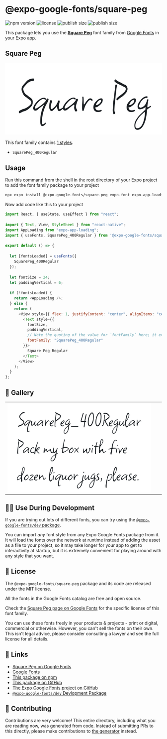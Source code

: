 # @expo-google-fonts/square-peg

![npm version](https://flat.badgen.net/npm/v/@expo-google-fonts/square-peg)
![license](https://flat.badgen.net/github/license/expo/google-fonts)
![publish size](https://flat.badgen.net/packagephobia/install/@expo-google-fonts/square-peg)
![publish size](https://flat.badgen.net/packagephobia/publish/@expo-google-fonts/square-peg)

This package lets you use the [**Square Peg**](https://fonts.google.com/specimen/Square+Peg) font family from [Google Fonts](https://fonts.google.com/) in your Expo app.

## Square Peg

![Square Peg](./font-family.png)

This font family contains [1 styles](#-gallery).

- `SquarePeg_400Regular`

## Usage

Run this command from the shell in the root directory of your Expo project to add the font family package to your project

```sh
npx expo install @expo-google-fonts/square-peg expo-font expo-app-loading
```

Now add code like this to your project

```js
import React, { useState, useEffect } from "react";

import { Text, View, StyleSheet } from "react-native";
import AppLoading from "expo-app-loading";
import { useFonts, SquarePeg_400Regular } from '@expo-google-fonts/square-peg';

export default () => {

  let [fontsLoaded] = useFonts({
    SquarePeg_400Regular
  });

  let fontSize = 24;
  let paddingVertical = 6;

  if (!fontsLoaded) {
    return <AppLoading />;
  } else {
    return (
      <View style={{ flex: 1, justifyContent: "center", alignItems: "center" }}>
        <Text style={{
          fontSize,
          paddingVertical,
          // Note the quoting of the value for `fontFamily` here; it expects a string!
          fontFamily: "SquarePeg_400Regular"
        }}>
          Square Peg Regular
        </Text>
      </View>
    );
  }
};
```

## 🔡 Gallery


||||
|-|-|-|
|![SquarePeg_400Regular](./SquarePeg_400Regular.ttf.png)||||


## 👩‍💻 Use During Development

If you are trying out lots of different fonts, you can try using the [`@expo-google-fonts/dev` package](https://github.com/expo/google-fonts/tree/master/font-packages/dev#readme).

You can import _any_ font style from any Expo Google Fonts package from it. It will load the fonts over the network at runtime instead of adding the asset as a file to your project, so it may take longer for your app to get to interactivity at startup, but it is extremely convenient for playing around with any style that you want.


## 📖 License

The `@expo-google-fonts/square-peg` package and its code are released under the MIT license.

All the fonts in the Google Fonts catalog are free and open source.

Check the [Square Peg page on Google Fonts](https://fonts.google.com/specimen/Square+Peg) for the specific license of this font family.

You can use these fonts freely in your products & projects - print or digital, commercial or otherwise. However, you can't sell the fonts on their own. This isn't legal advice, please consider consulting a lawyer and see the full license for all details.

## 🔗 Links

- [Square Peg on Google Fonts](https://fonts.google.com/specimen/Square+Peg)
- [Google Fonts](https://fonts.google.com/)
- [This package on npm](https://www.npmjs.com/package/@expo-google-fonts/square-peg)
- [This package on GitHub](https://github.com/expo/google-fonts/tree/master/font-packages/square-peg)
- [The Expo Google Fonts project on GitHub](https://github.com/expo/google-fonts)
- [`@expo-google-fonts/dev` Devlopment Package](https://github.com/expo/google-fonts/tree/master/font-packages/dev)

## 🤝 Contributing

Contributions are very welcome! This entire directory, including what you are reading now, was generated from code. Instead of submitting PRs to this directly, please make contributions to [the generator](https://github.com/expo/google-fonts/tree/master/packages/generator) instead.
